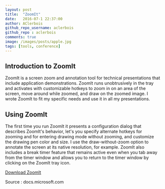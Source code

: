 ```yaml
---
layout: post
title:  "ZoomIt"
date:   2016-07-1 22:37:00
author: AClerbois
github_repo_username: aclerbois
github_repo : aclerbois
comments: true
image: /images/posts/apple.jpg
tags: [tools, conference]
---
```

## Introduction to ZoomIt 
ZoomIt is a screen zoom and annotation tool for technical presentations that include application demonstrations. ZoomIt runs unobtrusively in the tray and activates with customizable hotkeys to zoom in on an area of the screen, move around while zoomed, and draw on the zoomed image. I wrote ZoomIt to fit my specific needs and use it in all my presentations.
<!--more-->
## Using ZoomIt
The first time you run ZoomIt it presents a configuration dialog that describes ZoomIt's behavior, let's you specify alternate hotkeys for zooming and for entering drawing mode without zooming, and customize the drawing pen color and size. I use the draw-without-zoom option to annotate the screen at its native resolution, for example. ZoomIt also includes a break timer feature that remains active even when you tab away from the timer window and allows you to return to the timer window by clicking on the ZoomIt tray icon. 

[Download ZoomIt](https://docs.microsoft.com/en-us/sysinternals/downloads/zoomit)

Source : docs.microsoft.com
